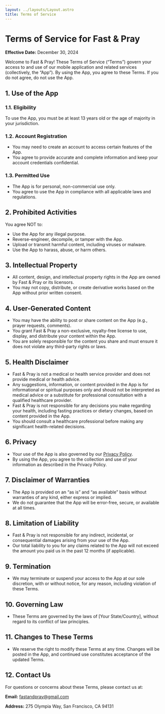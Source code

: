 ```yaml
---
layout: ../layouts/Layout.astro
title: Terms of Service
---
```


<dic class="prose-stone">

# Terms of Service for Fast & Pray

**Effective Date:** December 30, 2024

Welcome to Fast & Pray! These Terms of Service (“Terms”) govern your access to and use of our mobile application and related services (collectively, the “App”). By using the App, you agree to these Terms. If you do not agree, do not use the App.

## 1. Use of the App

### 1.1. Eligibility
To use the App, you must be at least 13 years old or the age of majority in your jurisdiction.

### 1.2. Account Registration
- You may need to create an account to access certain features of the App.
- You agree to provide accurate and complete information and keep your account credentials confidential.

### 1.3. Permitted Use
- The App is for personal, non-commercial use only.
- You agree to use the App in compliance with all applicable laws and regulations.

## 2. Prohibited Activities

You agree NOT to:
- Use the App for any illegal purpose.
- Reverse-engineer, decompile, or tamper with the App.
- Upload or transmit harmful content, including viruses or malware.
- Use the App to harass, abuse, or harm others.

## 3. Intellectual Property
- All content, design, and intellectual property rights in the App are owned by Fast & Pray or its licensors.
- You may not copy, distribute, or create derivative works based on the App without prior written consent.

## 4. User-Generated Content
- You may have the ability to post or share content on the App (e.g., prayer requests, comments).
- You grant Fast & Pray a non-exclusive, royalty-free license to use, display, and distribute your content within the App.
- You are solely responsible for the content you share and must ensure it does not violate any third-party rights or laws.

## 5. Health Disclaimer
- Fast & Pray is not a medical or health service provider and does not provide medical or health advice.
- Any suggestions, information, or content provided in the App is for informational or spiritual purposes only and should not be interpreted as medical advice or a substitute for professional consultation with a qualified healthcare provider.
- Fast & Pray is not responsible for any decisions you make regarding your health, including fasting practices or dietary changes, based on content provided in the App.
- You should consult a healthcare professional before making any significant health-related decisions.

## 6. Privacy
- Your use of the App is also governed by our [Privacy Policy](#).
- By using the App, you agree to the collection and use of your information as described in the Privacy Policy.

## 7. Disclaimer of Warranties
- The App is provided on an “as is” and “as available” basis without warranties of any kind, either express or implied.
- We do not guarantee that the App will be error-free, secure, or available at all times.

## 8. Limitation of Liability
- Fast & Pray is not responsible for any indirect, incidental, or consequential damages arising from your use of the App.
- Our total liability to you for any claims related to the App will not exceed the amount you paid us in the past 12 months (if applicable).

## 9. Termination
- We may terminate or suspend your access to the App at our sole discretion, with or without notice, for any reason, including violation of these Terms.

## 10. Governing Law
- These Terms are governed by the laws of [Your State/Country], without regard to its conflict of law principles.

## 11. Changes to These Terms
- We reserve the right to modify these Terms at any time. Changes will be posted in the App, and continued use constitutes acceptance of the updated Terms.

## 12. Contact Us

For questions or concerns about these Terms, please contact us at:

**Email:** fastandpray@gmail.com

**Address:** 275 Olympia Way, San Francisco, CA 94131
</div>